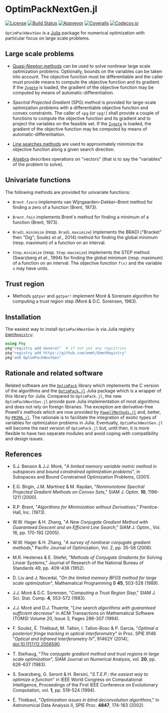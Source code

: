 # OptimPackNextGen.jl

[![License][license-img]][license-url]
[![Build Status][travis-img]][travis-url]
[![Appveyor][appveyor-img]][appveyor-url]
[![Coveralls][coveralls-img]][coveralls-url]
[![Codecov.io][codecov-img]][codecov-url]


`OptimPackNextGen` is a [Julia](http://julialang.org/) package for numerical
optimization with particular focus on large scale problems.


## Large scale problems

* [Quasi-Newton methods](doc/quasinewton.md) can be used to solve nonlinear
  large scale optimization problems. Optionally, bounds on the variables can be
  taken into account. The objective function must be differentiable and the
  caller must provide means to compute the objective function and its gradient.
  If the [`Zygote`](https://github.com/FluxML/Zygote.jl) is loaded, the
  gradient of the objective function may be computed by means of
  automatic-differentiation.

* *Spectral Projected Gradient* (SPG) method is provided for large-scale
  optimization problems with a differentiable objective function and convex
  constraints. The caller of `spg` (or `spg!`) shall provide a couple of
  functions to compute the objective function and its gradient and to project
  the variables on the feasible set. If the
  [`Zygote`](https://github.com/FluxML/Zygote.jl) is loaded, the gradient of
  the objective function may be computed by means of automatic-differentiation.

* [Line searches methods](doc/linesearches.md) are used to approximately
  minimize the objective function along a given search direction.

* [Algebra](doc/algebra.md) describes operations on "vectors" (that is to say
  the "variables" of the problem to solve).


## Univariate functions

The following methods are provided for univariate functions:

* `Brent.fzero` implements van Wijngaarden–Dekker–Brent method for finding a
  zero of a function (Brent, 1973).

* `Brent.fmin` implements Brent's method for finding a minimum of a function
  (Brent, 1973).

* `Bradi.minimize` (resp. `Bradi.maximize`) implements the BRADI ("Bracket"
  then "Dig"; Soulez *et al.*, 2014) method for finding the global minimum
  (resp. maximum) of a function on an interval.

* `Step.minimize` (resp. `Step.maximize`) implements the STEP method (Swarzberg
  *et al.*, 1994) for finding the global minimum (resp. maximum) of a function
  on an interval. The objective function `f(x)` and the variable `x` may have
  units.


## Trust region

* Methods `gqtpar` and `gqtpar!` implement Moré & Sorensen algorithm for
  computing a trust region step (Moré & D.C. Sorensen, 1983).


## Installation

The easiest way to install `OptimPackNextGen` is via Julia registry
[`EmmtRegistry`](https://github.com/emmt/EmmtRegistry):

```julia
using Pkg
pkg"registry add General"  # if not yet any registries
pkg"registry add https://github.com/emmt/EmmtRegistry"
pkg"add OptimPackNextGen"
```


## Rationale and related software

Related software are the [`OptimPack`](https://github.com/emmt/OptimPack)
library which implements the C version of the algorithms and the
[`OptimPack.jl`](https://github.com/emmt/OptimPack.jl) Julia package which is a
wrapper of this library for Julia. Compared to `OptimPack.jl`, the new
`OptimPackNextGen.jl` provide pure Julia implementation of most algorithms and
does not rely on foreign libraries. The exception are derivative-free Powell's
methods which are now provided by
[`PowellMethods.jl`](https://github.com/emmt/PowellMethods.jl) and, better, by
[`PRIMA.jl`](https://github.com/libprima/PRIMA.jl). The rationale is to
facilitate the integration of exotic types of variables for optimization
problems in Julia. Eventually, `OptimPackNextGen.jl` will become the next
version of `OptimPack.jl` but, until then, it is more flexible to have two
separate modules and avoid coping with compatibility and design issues.


## References

* S.J. Benson & J.J. Moré, "*A limited memory variable metric method in
  subspaces and bound constrained optimization problems*", in Subspaces and
  Bound Constrained Optimization Problems, (2001).

* E.G. Birgin, J.M. Martínez & M. Raydan, "*Nonmonotone Spectral Projected
  Gradient Methods on Convex Sets*," SIAM J. Optim. **10**, 1196-1211 (2000).

* R.P. Brent, "*Algorithms for Minimization without Derivatives*,"
  Prentice-Hall, Inc. (1973).

* W.W. Hager & H. Zhang, "*A New Conjugate Gradient Method with Guaranteed
  Descent and an Efficient Line Search*," SIAM J. Optim., Vol. 16, pp. 170-192
  (2005).

* W.W. Hager & H. Zhang, "*A survey of nonlinear conjugate gradient methods*,"
  Pacific Journal of Optimization, Vol. 2, pp. 35-58 (2006).

* M.R. Hestenes & E. Stiefel, "*Methods of Conjugate Gradients for Solving
  Linear Systems*," Journal of Research of the National Bureau of Standards 49,
  pp. 409-436 (1952).

* D. Liu and J. Nocedal, "*On the limited memory BFGS method for large scale
  optimization*", Mathematical Programming B **45**, 503-528 (1989).

* J.J. Moré & D.C. Sorensen, "*Computing a Trust Region Step*," SIAM J. Sci.
  Stat. Comp. **4**, 553-572 (1983).

* J.J. Moré and D.J. Thuente, "*Line search algorithms with guaranteed
  sufficient decrease*" in ACM Transactions on Mathematical Software (TOMS)
  Volume 20, Issue 3, Pages 286-307 (1994).

* F. Soulez, É. Thiébaut, M. Tallon, I. Tallon-Bosc & P. Garcia, "*Optimal a
  posteriori fringe tracking in optical interferometry*" in Proc. SPIE 9146
  "*Optical and Infrared Interferometry IV*", 91462Y (2014);
  [doi:10.1117/12.2056590](http://dx.doi.org/10.1117/12.2056590).

* T. Steihaug, "*The conjugate gradient method and trust regions in large scale
  optimization*", SIAM Journal on Numerical Analysis, vol. **20**, pp. 626-637
  (1983).

* S. Swarzberg, G. Seront & H. Bersini, "*S.T.E.P.: the easiest way to optimize
  a function*" in IEEE World Congress on Computational Intelligence,
  Proceedings of the First IEEE Conference on Evolutionary Computation, vol.
  **1**, pp. 519-524 (1994).

* É. Thiébaut, "*Optimization issues in blind deconvolution algorithms*," in
  Astronomical Data Analysis II, SPIE Proc. **4847**, 174-183 (2002).

[doc-stable-img]: https://img.shields.io/badge/docs-stable-blue.svg
[doc-stable-url]: https://emmt.github.io/OptimPackNextGen.jl/stable

[doc-dev-img]: https://img.shields.io/badge/docs-dev-blue.svg
[doc-dev-url]: https://emmt.github.io/OptimPackNextGen.jl/dev

[license-url]: ./LICENSE.md
[license-img]: http://img.shields.io/badge/license-MIT-brightgreen.svg?style=flat

[travis-img]: https://travis-ci.org/emmt/OptimPackNextGen.jl.svg?branch=master
[travis-url]: https://travis-ci.org/emmt/OptimPackNextGen.jl

[appveyor-img]: https://ci.appveyor.com/api/projects/status/github/emmt/OptimPackNextGen.jl?branch=master
[appveyor-url]: https://ci.appveyor.com/project/emmt/OptimPackNextGen-jl/branch/master

[coveralls-img]: https://coveralls.io/repos/emmt/OptimPackNextGen.jl/badge.svg?branch=master&service=github
[coveralls-url]: https://coveralls.io/github/emmt/OptimPackNextGen.jl?branch=master

[codecov-img]: http://codecov.io/github/emmt/OptimPackNextGen.jl/coverage.svg?branch=master
[codecov-url]: http://codecov.io/github/emmt/OptimPackNextGen.jl?branch=master
